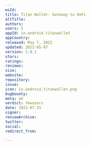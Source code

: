 ```yaml
---
wsId: 
title: Titan Wallet- Gateway to DeFi
altTitle: 
authors: 
users: 5
appId: io.android.titanwallet
appCountry: 
released: May 7, 2022
updated: 2022-05-07
version: 1.0.1
stars: 
ratings: 
reviews: 
size: 
website: 
repository: 
issue: 
icon: io.android.titanwallet.png
bugbounty: 
meta: ok
verdict: fewusers
date: 2022-07-31
signer: 
reviewArchive: 
twitter: 
social: 
redirect_from: 

---
```


